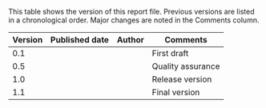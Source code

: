 This table shows the version of this report file. Previous versions are listed in a chronological order. Major changes are noted in the Comments column.

| Version | Published date | Author | Comments          |
| ------- | -------------- | ------ | ----------------- |
| 0.1     |                |        | First draft       |
| 0.5     |                |        | Quality assurance |
| 1.0     |                |        | Release version   |
| 1.1     |                |        | Final version     |

